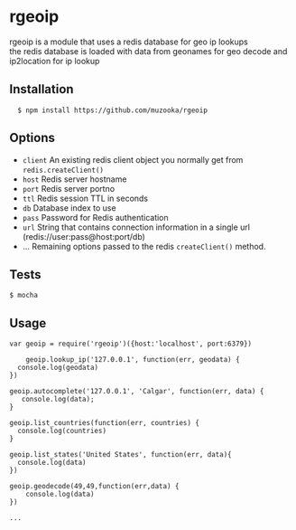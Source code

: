 # rgeoip

rgeoip is a module that uses a redis database for geo ip lookups  
the redis database is loaded with data from geonames for geo decode and ip2location for ip lookup

## Installation

	  $ npm install https://github.com/muzooka/rgeoip

## Options
  
  - `client` An existing redis client object you normally get from `redis.createClient()`
  - `host` Redis server hostname
  - `port` Redis server portno
  - `ttl` Redis session TTL in seconds
  - `db` Database index to use
  - `pass` Password for Redis authentication
  - `url` String that contains connection information in a single url (redis://user:pass@host:port/db)
  - ...    Remaining options passed to the redis `createClient()` method.


##  Tests

    $ mocha  

## Usage

    var geoip = require('rgeoip')({host:'localhost', port:6379})
  
	 	geoip.lookup_ip('127.0.0.1', function(err, geodata) {
      console.log(geodata)
    })
    
    geoip.autocomplete('127.0.0.1', 'Calgar', function(err, data) {  
       console.log(data);
    }

    geoip.list_countries(function(err, countries) {
      console.log(countries)
    }

    geoip.list_states('United States', function(err, data){
      console.log(data)
    })

    geoip.geodecode(49,49,function(err,data) {
        console.log(data)
    })

    ...


